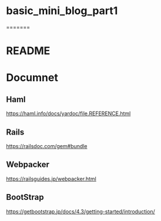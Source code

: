 # basic_mini_blog_part1
=======
# README

# Documnet
## Haml
https://haml.info/docs/yardoc/file.REFERENCE.html

## Rails
https://railsdoc.com/gem#bundle 

## Webpacker
https://railsguides.jp/webpacker.html

## BootStrap
https://getbootstrap.jp/docs/4.3/getting-started/introduction/